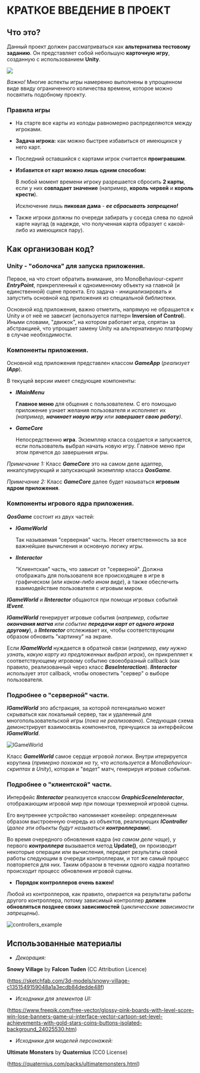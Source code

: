 # КРАТКОЕ ВВЕДЕНИЕ В ПРОЕКТ



## Что это?
Данный проект должен рассматриваться как __альтернатива тестовому заданию__. Он представляет собой небольшую **карточную игру**, созданную с использованием **Unity**.

![](/doc/images/game_screenshot_1.jpg)

*Важно!* Многие аспекты игры намеренно выполнены в упрощенном виде ввиду ограниченного количества времени, которое можно посвятить подобному проекту.

### Правила игры

- На старте все карты из колоды равномерно распределяются между игроками.
- __Задача игрока:__ как можно быстрее избавиться от имеющихся у него карт.
- Последний оставшийся с картами игрок считается __проигравшим__.
- __Избавится от карт можно лишь одним способом:__

  В любой момент времени игроку разрешается сбросить **2 карты**, если у них **совпадает значение** (например, **король червей** и **король крести**).

  Исключение лишь __пиковая дама__ - __*ее сбрасывать запрещено!*__

- Также игроки должны по очереди забирать у соседа слева по одной карте наугад (в надежде, что полученная карта образует с какой-либо из имеющихся пару).




## Как организован код?

### Unity - "оболочка" для запуска приложения.

Первое, на что стоит обратить внимание, это MonoBehaviour-скрипт _**EntryPoint**_, прикрепленный к одноименному объекту на главной (и единственной) сцене проекта.
Его задача - инициализировать и запустить основной код приложения из специальной библиотеки.

Основной код приложения, важно отметить, напрямую не обращается к Unity и от неё не зависит (используется паттерн **Inversion of Control**). Иными словами,
"движок", на котором работает игра, спрятан за абстракцией, что упрощает замену Unity на альтернативную платформу в случае необходимости.


### Компоненты приложения.

Основной код приложения представлен классом _**GameApp**_ (_реализует **IApp**_).

В текущей версии имеет следующие компоненты:
- _**IMainMenu**_

  **Главное меню** для общения с пользователем. С его помощью приложение узнает желания пользователя и исполняет их
  _(например, **начинает новую игру** или **завершает свою работу**)_.

- _**GameCore**_

  Непосредственно **игра**. Экземпляр класса создается и запускается, если пользователь выбрал начать новую игру.
  Главное меню при этом прячется до завершения игры.

_Примечание 1:_
Класс _**GameCore**_ это на самом деле адаптер, инкапсулирующий и запускающий экземпляр класса _**QosGame**_.

_Примечание 2:_
Класс _**GameCore**_ далее будет называться **игровым ядром приложения**.


### Компоненты игрового ядра приложения.

_**QosGame**_ состоит из двух частей:

- _**IGameWorld**_

  Так называемая "серверная" часть. Несет ответственность за все важнейшие вычисления и основную логику игры.

- _**IInteractor**_

  "Клиентская" часть, что зависит от "серверной". Должна отображать для пользователя все происходящее в игре в графическом (_или каком-либо ином виде_),
  а также обеспечить взаимодействие пользователя с игровым миром.

_**IGameWorld**_ и _**IInteractor**_ общаются при помощи игровых событий _**IEvent**_.

_**IGameWorld**_ генерирует игровые события (_например, событие **окончания матча** или событие **передачи карт от одного игрока другому**_),
а _**IInteractor**_ отслеживает их, чтобы соответствующим образом обновить "картинку" на экране.

Если _**IGameWorld**_ нуждается в обратной связи (_например, ему нужно узнать, какую карту из предложенных выбрал игрок_),
он прикрепляет к соответствующему игровому событию своеобразный callback (как правило, реализованный через класс _**BaseInteraction**_).
_**IInteractor**_ использует этот callback, чтобы оповестить "сервер" о выборе пользователя.


### Подробнее о "серверной" части.

_**IGameWorld**_ это абстракция, за которой потенциально может скрываться как локальный сервер, так и удаленный для многопользовательской игры
(_пока не реализовано_). Следующая схема демонстрирует взаимосвязь компонентов, прячущихся за интерфейсом _**IGameWorld**_.

![IGameWorld](/doc/images/local_server_scheme.jpg "Что спрятано за IGameWorld при локальной игре с двумя ботами.")

Класс _**GameWorld**_ самое сердце игровой логики. Внутри итерируется корутина (_примерно похожая на ту, что используется в MonoBehaviour-скриптах в Unity_),
которая и "ведет" матч, генерируя игровые события.


### Подробнее о "клиентской" части.

Интерфейс _**IInteractor**_ реализуется классом _**GraphicSceneInteractor**_, отображающим игровой мир при помощи трехмерной игровой сцены.

Его внутреннее устройство напоминает конвейер: определенным образом выстроенную очередь из объектов, реализующих _**IController**_
(_далее эти объекты будут называться **контроллерами**_).

Во время очередного обновления кадра (*на самом деле чаще*), у первого _**контроллера**_ вызывается метод **Update()**, он производит
некоторые операции или вычисления, передает результаты своей работы следующим в очереди контроллерам, и тот же самый процесс повторяется для них.
Таким образом в течении одного кадра поэтапно происходит процесс обновления игровой сцены.

- **Порядок контроллеров очень важен!**

Любой из контроллеров, как правило, опирается на результаты работы другого контроллера, потому зависимый контроллер **должен обновляться позднее своих зависимостей** (_цикличесские зависимости запрещены_).


![controllers_example](/doc/images/controllers_example.jpg "Значительно упрощенный граф контроллеров (очередь контроллеров выстраивается согласно этому графу).")



## Использованные материалы

- _Декорация:_

**Snowy Village** by **Falcon Tuden** (CC Attribution Licence)

(https://sketchfab.com/3d-models/snowy-village-c1351549159048a1a3ecdb84dedde48f)

- _Исходники для элементов UI:_

(https://www.freepik.com/free-vector/glossy-pink-boards-with-level-score-win-lose-banners-game-ui-interface-vector-cartoon-set-level-achievements-with-gold-stars-coins-buttons-isolated-background_24025530.htm)

- _Исходники для моделей персонажей:_

**Ultimate Monsters** by **Quaternius** (CC0 License)

(https://quaternius.com/packs/ultimatemonsters.html)